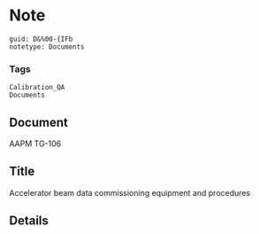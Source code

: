 # Note
```
guid: D&%00-{IFb
notetype: Documents
```

### Tags
```
Calibration_QA
Documents
```

## Document
AAPM TG-106

## Title
Accelerator beam data commissioning equipment and procedures

## Details

